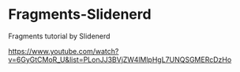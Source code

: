Fragments-Slidenerd
===================

Fragments tutorial by Slidenerd

https://www.youtube.com/watch?v=6GyGtCMoR_U&list=PLonJJ3BVjZW4lMlpHgL7UNQSGMERcDzHo
